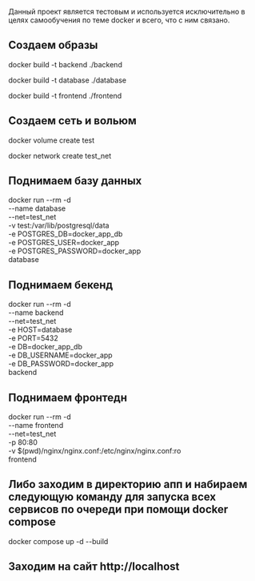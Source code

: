 Данный проект является тестовым и используется исключительно в целях самообучения по теме docker и всего, что с ним связано.

## Создаем образы

docker build -t backend ./backend

docker build -t database ./database

docker build -t frontend ./frontend

## Создаем сеть и вольюм


docker volume create test


docker network create test_net


## Поднимаем базу данных

docker run --rm -d \
  --name database \
  --net=test_net \
  -v test:/var/lib/postgresql/data \
  -e POSTGRES_DB=docker_app_db \
  -e POSTGRES_USER=docker_app \
  -e POSTGRES_PASSWORD=docker_app \
  database

## Поднимаем бекенд

docker run --rm -d \
  --name backend \
  --net=test_net \
  -e HOST=database \
  -e PORT=5432 \
  -e DB=docker_app_db \
  -e DB_USERNAME=docker_app \
  -e DB_PASSWORD=docker_app \
  backend

## Поднимаем фронтедн

docker run --rm -d \
  --name frontend \
  --net=test_net \
  -p 80:80 \
  -v $(pwd)/nginx/nginx.conf:/etc/nginx/nginx.conf:ro \
  frontend

## Либо заходим в директорию апп и набираем следующую команду для запуска всех сервисов по очереди при помощи docker compose

docker compose up -d --build

## Заходим на сайт http://localhost

